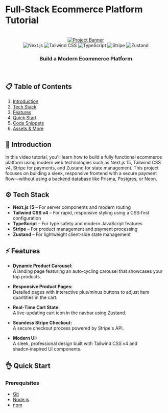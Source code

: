 # Full‑Stack Ecommerce Platform Tutorial

<div align="center">
  <br />
  <a href="https://youtu.be/DLeAPn5-TIA" target="_blank">
    <img src="./banner.png" alt="Project Banner">
  </a>
  <br />
  <div>
    <img src="https://img.shields.io/badge/-Next.js-000?style=for-the-badge&logo=next.js" alt="Next.js" />
    <img src="https://img.shields.io/badge/-TailwindCSS-38B2AC?style=for-the-badge&logo=tailwindcss" alt="Tailwind CSS" />
    <img src="https://img.shields.io/badge/-TypeScript-3178C6?style=for-the-badge&logo=typescript" alt="TypeScript" />
    <img src="https://img.shields.io/badge/-Stripe-6772e5?style=for-the-badge&logo=stripe&logoColor=white" alt="Stripe" />
    <img src="https://img.shields.io/badge/-Zustand-000?style=for-the-badge" alt="Zustand" />
  </div>
  <h3 align="center">Build a Modern Ecommerce Platform</h3>

  <br />
</div>

## 📋 Table of Contents

1. [Introduction](#introduction)
2. [Tech Stack](#tech-stack)
3. [Features](#features)
4. [Quick Start](#quick-start)
5. [Code Snippets](#code-snippets)
6. [Assets & More](#assets--more)

## 🚀 Introduction

In this video tutorial, you'll learn how to build a fully functional ecommerce platform using modern web technologies such as Next.js 15, Tailwind CSS v4, Stripe for payments, and Zustand for state management. This project focuses on building a sleek, responsive frontend with a secure payment flow—without using a backend database like Prisma, Postgres, or Neon.


## ⚙️ Tech Stack

- **Next.js 15** – For server components and modern routing
- **Tailwind CSS v4** – For rapid, responsive styling using a CSS‑first configuration
- **TypeScript** – For type safety and modern JavaScript features
- **Stripe** – For product management and payment processing
- **Zustand** – For lightweight client‑side state management

## ⚡️ Features

- **Dynamic Product Carousel:**  
  A landing page featuring an auto‑cycling carousel that showcases your top products.

- **Responsive Product Pages:**  
  Detailed pages with interactive plus/minus buttons to adjust item quantities in the cart.

- **Real‑Time Cart State:**  
  A live-updating cart icon in the navbar using Zustand.

- **Seamless Stripe Checkout:**  
  A secure checkout process powered by Stripe's API.

- **Modern UI:**  
  A sleek, professional design built with Tailwind CSS v4 and shadcn‑inspired UI components.

## 👌 Quick Start

### Prerequisites

- [Git](https://git-scm.com/)
- [Node.js](https://nodejs.org/en/)
- [npm](https://www.npmjs.com/)


